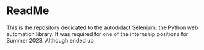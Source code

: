 # ReadMe

This is the repository dedicated to the autodidact Selenium, the Python web automation library. It was required for one of the internship positions for Summer 2023. Although ended up
